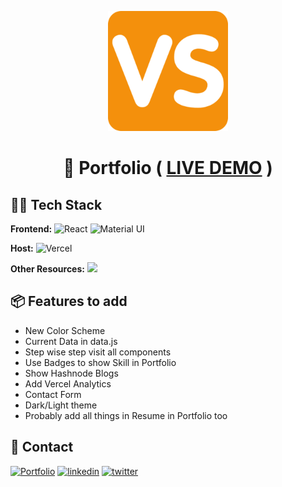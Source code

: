 <div align="center">

![Logo](./public/vanshsharmaLogo.png)

# 📃 Portfolio ( [LIVE DEMO](https://vanshsharma.vercel.app/) )

</div>

## 👨‍💻 Tech Stack

**Frontend:** ![React](https://img.shields.io/badge/react-%2320232a.svg?style=for-the-badge&logo=react&logoColor=%2361DAFB) ![Material UI](https://img.shields.io/badge/material%20ui-007fff?style=for-the-badge&logoColor=white)


**Host:** ![Vercel](https://img.shields.io/badge/vercel-%23000000.svg?style=for-the-badge&logo=vercel&logoColor=white)

**Other Resources:** ![](https://img.shields.io/badge/React%20Alice%20Carousel-orange?style=for-the-badge&logoColor=white) 


## 📦 Features to add
- New Color Scheme
- Current Data in data.js
- Step wise step visit all components
- Use Badges to show Skill in Portfolio
- Show Hashnode Blogs
- Add Vercel Analytics
- Contact Form
- Dark/Light theme
- Probably add all things in Resume in Portfolio too

## 🔗 Contact

[![Portfolio](https://img.shields.io/badge/My%20Portfolio-FF6C37?style=for-the-badge&&logoColor=white)](http://vanshsharma.vercel.app/)
[![linkedin](https://img.shields.io/badge/linkedin-0A66C2?style=for-the-badge&logo=linkedin&logoColor=white)](https://www.linkedin.com/in/vanshsharma27/)
[![twitter](https://img.shields.io/badge/twitter-1DA1F2?style=for-the-badge&logo=twitter&logoColor=white)](https://twitter.com/Vanshsh2701)